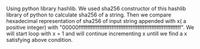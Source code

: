 Using python library hashlib.
We used sha256 constructor of this hashlib library of python to calculate sha256 of a string.
Then we compare hexadecimal representation of sha256 of input string appended with x( a positive integer) with "00000fffffffffffffffffffffffffffffffffffffffffffffffffffffffffff".
We will start loop with x = 1 and will continue incrementing x untill we find a x satisfying above condition. 